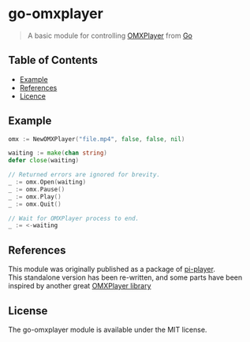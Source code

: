 go-omxplayer
============
> A basic module for controlling
> [OMXPlayer](https://github.com/popcornmix/omxplayer) from
> [Go](https://golang.org/)

Table of Contents
-----------------
- [Example](#example)
- [References](#references)
- [Licence](#licence)

Example
-------
```go
omx := NewOMXPlayer("file.mp4", false, false, nil)

waiting := make(chan string)
defer close(waiting)

// Returned errors are ignored for brevity.
_ := omx.Open(waiting)
_ := omx.Pause()
_ := omx.Play()
_ := omx.Quit()

// Wait for OMXPlayer process to end.
_ := <-waiting

```

References
----------
This module was originally published as a package of [pi-player](https://github.com/17xande/pi-player/tree/master/pkg/piplayer).  
This standalone version has been re-written, and some parts have been inspired by another great [OMXPlayer library](https://github.com/jleight/omxplayer)

License
-------
The go-omxplayer module is available under the MIT license.
